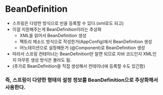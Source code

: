 # BeanDefinition

* 스프링은 다양한 방식으로 빈을 등록할 수 있다.(xml로도 되고)
* 이걸 지원해주는게 BeanDefinition이라는 추상화
  * XML을 읽어서 BeanDefinition 생성
  * 팩토리 메소드 방식으로 작성한거(AppConfig)에서 BeanDefinition 생성
  * 어노테이션으로 설정해둔거 (@Component)로  BeanDefinition 생성
* 따라서 스프링 컨테이너는 BeanDefinition만 알면 되므로 자바 코드인지 XML인지 아무튼 생성 방식은 몰라도 됨.
* (추가로 BeanDefinition을 직접 생성해서 컨테이너에 등록할 수도 있긴함)

### 즉, 스프링이 다양한 형태의 설정 정보를 BeanDefinition으로 추상화해서 사용한다.
